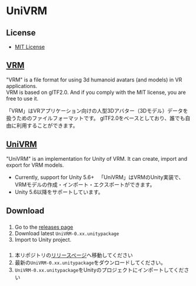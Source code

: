 # UniVRM

## License

* [MIT License](./LICENSE.txt)

## [VRM](https://dwango.github.io/vrm/)

"VRM" is a file format for using 3d humanoid avatars (and models) in VR applications.  
VRM is based on glTF2.0. And if you comply with the MIT license, you are free to use it.
  
「VRM」はVRアプリケーション向けの人型3Dアバター（3Dモデル）データを扱うためのファイルフォーマットです。
glTF2.0をベースとしており、誰でも自由に利用することができます。

## [UniVRM](https://github.com/dwango/UniVRM)

"UniVRM" is an implementation for Unity of VRM. It can create, import and export for VRM models.
* Currently, support for Unity 5.6+
  
「UniVRM」はVRMのUnity実装で、VRMモデルの作成・インポート・エクスポートができます。
* Unity 5.6以降をサポートしています。

## Download
###
1. Go to the [releases page](https://github.com/dwango/UniVRM/releases)  
1. Download latest ``UniVRM-0.xx.unitypackage``  
1. Import to Unity project.  

### 
1. 本リポジトリの[リリースページ](https://github.com/dwango/UniVRM/releases)へ移動してください  
1. 最新の``UniVRM-0.xx.unitypackage``をダウンロードしてください。  
1. ``UniVRM-0.xx.unitypackage``をUnityのプロジェクトにインポートしてください  
